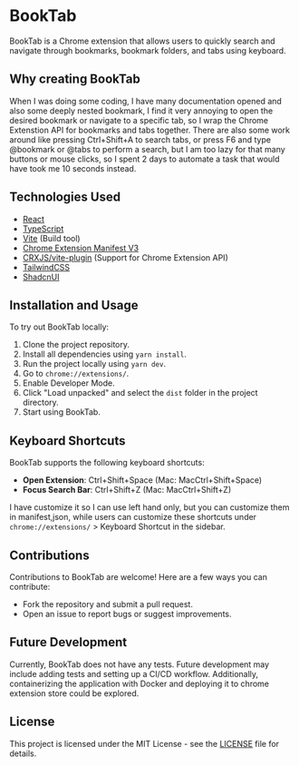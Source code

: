 # BookTab

BookTab is a Chrome extension that allows users to quickly search and navigate through bookmarks, bookmark folders, and tabs using keyboard.

## Why creating BookTab

When I was doing some coding, I have many documentation opened and also some deeply nested bookmark, I find it very annoying to open the desired bookmark or navigate to a specific tab, so I wrap the Chrome Extenstion API for bookmarks and tabs together. There are also some work around like pressing Ctrl+Shift+A to search tabs, or press F6 and type @bookmark or @tabs to perform a search, but I am too lazy for that many buttons or mouse clicks, so I spent 2 days to automate a task that would have took me 10 seconds instead.

## Technologies Used

- [React](https://react.dev/)
- [TypeScript](https://www.typescriptlang.org/)
- [Vite](https://vitejs.dev/) (Build tool)
- [Chrome Extension Manifest V3](https://developer.chrome.com/docs/extensions)
- [CRXJS/vite-plugin](https://crxjs.dev/vite-plugin) (Support for Chrome Extension API)
- [TailwindCSS](https://tailwindcss.com/)
- [ShadcnUI](https://ui.shadcn.com/)

## Installation and Usage

To try out BookTab locally:

1. Clone the project repository.
2. Install all dependencies using `yarn install`.
3. Run the project locally using `yarn dev`.
4. Go to `chrome://extensions/`.
5. Enable Developer Mode.
6. Click "Load unpacked" and select the `dist` folder in the project directory.
7. Start using BookTab.

## Keyboard Shortcuts

BookTab supports the following keyboard shortcuts:

- **Open Extension**: Ctrl+Shift+Space (Mac: MacCtrl+Shift+Space)
- **Focus Search Bar**: Ctrl+Shift+Z (Mac: MacCtrl+Shift+Z)

I have customize it so I can use left hand only, but you can customize them in manifest,json, while users can customize these shortcuts under `chrome://extensions/` > Keyboard Shortcut in the sidebar.

## Contributions

Contributions to BookTab are welcome! Here are a few ways you can contribute:

- Fork the repository and submit a pull request.
- Open an issue to report bugs or suggest improvements.

## Future Development

Currently, BookTab does not have any tests. Future development may include adding tests and setting up a CI/CD workflow. Additionally, containerizing the application with Docker and deploying it to chrome extension store could be explored.

## License

This project is licensed under the MIT License - see the [LICENSE](LICENSE) file for details.

<!-- # React + TypeScript + Vite

This template provides a minimal setup to get React working in Vite with HMR and some ESLint rules.

Currently, two official plugins are available:

-   [@vitejs/plugin-react](https://github.com/vitejs/vite-plugin-react/blob/main/packages/plugin-react/README.md) uses [Babel](https://babeljs.io/) for Fast Refresh
-   [@vitejs/plugin-react-swc](https://github.com/vitejs/vite-plugin-react-swc) uses [SWC](https://swc.rs/) for Fast Refresh

## Expanding the ESLint configuration

If you are developing a production application, we recommend updating the configuration to enable type aware lint rules:

-   Configure the top-level `parserOptions` property like this:

```js
export default {
    // other rules...
    parserOptions: {
        ecmaVersion: "latest",
        sourceType: "module",
        project: ["./tsconfig.json", "./tsconfig.node.json"],
        tsconfigRootDir: __dirname,
    },
};
```

-   Replace `plugin:@typescript-eslint/recommended` to `plugin:@typescript-eslint/recommended-type-checked` or `plugin:@typescript-eslint/strict-type-checked`
-   Optionally add `plugin:@typescript-eslint/stylistic-type-checked`
-   Install [eslint-plugin-react](https://github.com/jsx-eslint/eslint-plugin-react) and add `plugin:react/recommended` & `plugin:react/jsx-runtime` to the `extends` list -->
